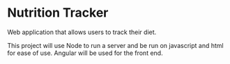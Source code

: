# Nutrition Tracker
Web application that allows users to track their diet.

This project will use Node to run a server and be run on javascript and html for ease of use. Angular will be used for the front end. 
